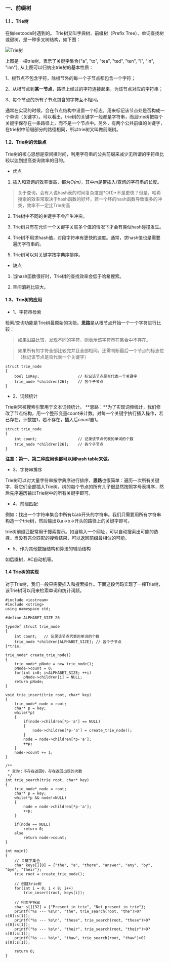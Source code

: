 ### 一、前缀树
#### 1.1 、Trie树
在做leetcode时遇到的。
Trie树又叫字典树、前缀树（Prefix Tree）、单词查找树或键树，是一种多叉树结构，如下图：

![Trie树](/assets/images/data_structure/trie树.jpg)

上图是一棵trie树，表示了关键字集合{"a", "to", "tea", "ted", "ten", "i", "in", "inn"}, 从上图可以归纳出trie树的基本性质：

1、根节点不包含字符，除根节外的每一个子节点都包含一个字符；

2、从根节点到**某一节点**，路径上经过的字符连接起来，为该节点对应的字符串；

3、每个节点的所有子节点包含的字符互不相同。

通常在实现的时候，会在节点结构中设置一个标志，用来标记该节点处是否构成一个单词（关键字）。可以看出，trie树的关键字一般都是字符串，而且trie树把每个关键字保存在一条路径上，而不是一个节点中。另外，有两个公共前缀的关键字，在trie树中前缀部分的路径相同，所以trie树又叫做前缀树。
#### 1.2、Trie树的优缺点
Trie树的核心思想是空间换时间，利用字符串的公共前缀来减少无所谓的字符串比较以达到提高查询效率的目的。
- 优点
1. 插入和查询的效率很高，都为*O(m)*，其中*m*是带插入/查询的字符串的长度。

> 关于查询，会有人说hash表的时间复杂度是*O(1)*不是更快？但是，哈希搜索的效率常取决于hash函数的好坏，若一个坏的hash函数导致很多的冲突，效率不一定比Trie树高

2. Trie树中不同的关键字不会产生冲突。

3. Trie树只有在允许一个关键字关联多个值的情况下才会有类似hash碰撞发生。

4. Trie树不用求hash值，对段字符串有更快的速度。通常，求hash值也是需要遍历字符串的。

5. Trie树可以对关键字按字典序排序。

- 缺点
1. 当hash函数很好时，Trie树的查找效率会低于哈希搜索。

2. 空间消耗比较大。

#### 1.3、Trie树的应用
- 1、字符串检索

检索/查询功能是Trie树最原始的功能。**思路**是从根节点开始一个一个字符进行比较：

> 如果沿路比较，发现不同的字符，则表示该字符串在集合中不存在。

> 如果所有的字符全部比较完并且全部相同，还需判断最后一个节点的标志位（标记该节点是否代表一个关键字）
```
struct trie_node
{
    bool isKey;                 // 标记该节点是否代表一个关键字
    trie_node *children[26];    // 各个子节点
}
```
- 2、词频统计

Trie树常被搜索引擎用于文本词频统计。
**思路：**为了实现词频统计，我们修改了节点结构，用一个整形变量*count*来计数。对每一个关键字执行插入操作，若已存在，计数加1，若不存在，插入后*count*置1。
```
struct trie_node
{
    int count;                  // 记录该节点代表的单词的个数 
    trie_node *children[26];    // 各个子节点
}
```

**注意：第一、第二种应用也都可以用hash table来做。**

- 3、字符串排序

Trie树可以对大量字符串按字典序进行排序，**思路**也很简单：遍历一次所有关键字，将它们全部插入Trie树，树的每个节点的所有儿子很显然按照字母表排序，然后先序遍历输出Trie树中的所有关键字即可。

- 4、前缀匹配

例如：找出一个字符串集合中所有以ab开头的字符串。我们只需要用所有字符串构造一个trie树，然后输出以a->b->开头的路径上的关键字即可。

trie树前缀匹配常用于搜索提示。如当输入一个网址，可以自动搜索出可能的选择。当没有完全匹配的搜索结果，可以返回前缀最相似的可能。

- 5、作为其他数据结构和算法的辅助结构

如后缀树，AC自动机等。
#### 1.4 Trie树的实现
对于Trie树，我们一般只需要插入和搜索操作。下面这段代码实现了一棵Trie树，该Trie树可以用来检索单词和统计词频。
```
#include <iostream>
#include <string>
using namespace std;

#define ALPHABET_SIZE 26

typedef struct trie_node
{
	int count;   // 记录该节点代表的单词的个数
	trie_node *children[ALPHABET_SIZE]; // 各个子节点 
}*trie;

trie_node* create_trie_node()
{
	trie_node* pNode = new trie_node();
	pNode->count = 0;
	for(int i=0; i<ALPHABET_SIZE; ++i)
		pNode->children[i] = NULL;
	return pNode;
}

void trie_insert(trie root, char* key)
{
	trie_node* node = root;
	char* p = key;
	while(*p)
	{
		if(node->children[*p-'a'] == NULL)
		{
			node->children[*p-'a'] = create_trie_node();
		}
		node = node->children[*p-'a'];
		++p;
	}
	node->count += 1;
}

/**
 * 查询：不存在返回0，存在返回出现的次数
 */ 
int trie_search(trie root, char* key)
{
	trie_node* node = root;
	char* p = key;
	while(*p && node!=NULL)
	{
		node = node->children[*p-'a'];
		++p;
	}
	
	if(node == NULL)
		return 0;
	else
		return node->count;
}

int main()
{
	// 关键字集合
	char keys[][8] = {"the", "a", "there", "answer", "any", "by", "bye", "their"};
	trie root = create_trie_node();

	// 创建trie树
	for(int i = 0; i < 8; i++)
		trie_insert(root, keys[i]);

	// 检索字符串
	char s[][32] = {"Present in trie", "Not present in trie"};
	printf("%s --- %s\n", "the", trie_search(root, "the")>0?s[0]:s[1]);
	printf("%s --- %s\n", "these", trie_search(root, "these")>0?s[0]:s[1]);
	printf("%s --- %s\n", "their", trie_search(root, "their")>0?s[0]:s[1]);
	printf("%s --- %s\n", "thaw", trie_search(root, "thaw")>0?s[0]:s[1]);

	return 0;
}
```
